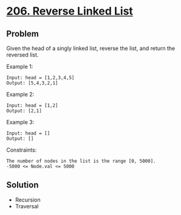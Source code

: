 # [206. Reverse Linked List](https://leetcode.com/problems/reverse-linked-list/)
## Problem
Given the head of a singly linked list, reverse the list, and return the reversed list.



Example 1:
```
Input: head = [1,2,3,4,5]
Output: [5,4,3,2,1]
```

Example 2:
```
Input: head = [1,2]
Output: [2,1]
```
Example 3:
```
Input: head = []
Output: []
```

Constraints:
```
The number of nodes in the list is the range [0, 5000].
-5000 <= Node.val <= 5000

```
## Solution
- Recursion
- Traversal